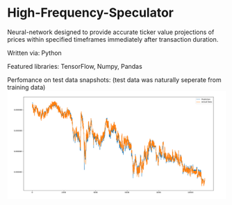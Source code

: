 # High-Frequency-Speculator
Neural-network designed to provide accurate ticker value projections of prices within specified timeframes immediately after transaction duration.

Written via: Python

Featured libraries: TensorFlow, Numpy, Pandas

Perfomance on test data snapshots:
(test data was naturally seperate from training data)
![alt text](https://raw.githubusercontent.com/Thomas-Power/High-Frequency-Speculator/master/performance%20testing.png)
